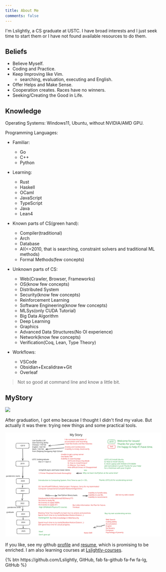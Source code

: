 ```yaml
---
title: About Me
comments: false
---
```


I'm Lslightly, a CS graduate at USTC. I have broad interests and I just seek time to start them or I have not found available resources to do them.

## Beliefs

- Believe Myself.
- Coding and Practice.
- Keep Improving like Vim.
    - searching, evaluation, executing and English.
- Offer Helps and Make Sense.
- Cooperation creates. Races have no winners.
- Seeking/Creating the Good in Life.

## Knowledge

Operating Systems: Windows11, Ubuntu, without NVIDIA/AMD GPU.

Programming Languages:

- Familiar:
  - Go
  - C++
  - Python
- Learning:
  - Rust
  - Haskell
  - OCaml
  - JavaScript
  - TypeScript
  - Java
  - Lean4

- Known parts of CS(green hand):
  - Compiler(traditional)
  - Arch
  - Database
  - AI(<=2010, that is searching, constraint solvers and traditional ML methods)
  - Formal Methods(few concepts)
- Unknown parts of CS:
  - Web(Crawler, Browser, Frameworks)
  - OS(know few concepts)
  - Distributed System
  - Security(know few concepts)
  - Reinforcement Learning
  - Software Engineering(know few concepts)
  - MLSys(only CUDA Tutorial)
  - Big Data Algorithm
  - Deep Learning
  - Graphics
  - Advanced Data Structures(No OI experience)
  - Network(know few concepts)
  - Verification(Coq, Lean, Type Theory)
- Workflows:
  - VSCode
  - Obsidian+Excalidraw+Git
  - Overleaf

> Not so good at command line and know a little bit.

## MyStory

[![](https://github-readme-stats.vercel.app/api/wakatime?username=Lslightly\&layout=compact)](https://wakatime.com/@Lslightly)

After graduation, I got emo because I thought I didn't find my value. But actually it was there: trying new things and some practical tools.

![](story.svg)

If you like, see my github [profile](https://github.com/Lslightly) and [resume](https://github.com/Lslightly/resume), which is promising to be enriched. I am also learning courses at [Lslightly-courses](https://github.com/Lslightly-courses).

<div class="text-center">{% btn https://github.com/Lslightly, GitHub, fab fa-github fa-fw fa-lg, GitHub %}</div>
